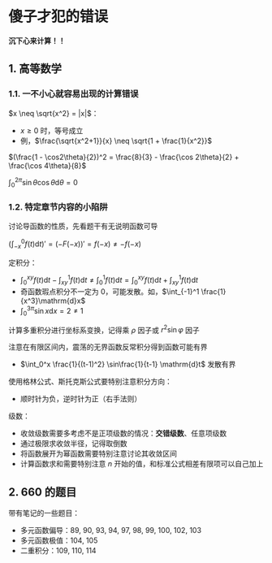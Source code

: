 <!-- omit in toc -->
# 傻子才犯的错误

**沉下心来计算！！**

## 1. 高等数学

### 1.1. 一不小心就容易出现的计算错误

$x \neq \sqrt{x^2} = |x|$：

- $x \geq 0$ 时，等号成立
- 例，$\frac{\sqrt{x^2+1}}{x} \neq \sqrt{1 + \frac{1}{x^2}}$

$(\frac{1 - \cos2\theta}{2})^2 = \frac{8}{3} - \frac{\cos 2\theta}{2} + \frac{\cos 4\theta}{8}$

$\int_0^{2\pi}\sin\theta\cos\theta\mathrm{d}\theta = 0$

### 1.2. 特定章节内容的小陷阱

讨论导函数的性质，先看题干有无说明函数可导

$(\int_{-x}^0 f(t)\mathrm{d}t)' = (-F(-x))' = f(-x) \neq -f(-x)$

定积分：

- $\int_0^{xy}f(t)\mathrm{d}t - \int_{xy}^1f(t)\mathrm{d}t \neq \int_0^1f(t)\mathrm{d}t = \int_0^{xy}f(t)\mathrm{d}t + \int_{xy}^1f(t)\mathrm{d}t$
- 奇函数瑕点积分不一定为 0，可能发散。如，$\int_{-1}^1 \frac{1}{x^3}\mathrm{d}x$
- $\int_0^{3\pi}\sin x\mathrm{d}x = 2 \neq 1$

计算多重积分进行坐标系变换，记得乘 $\rho$ 因子或 $r^2\sin\varphi$ 因子

注意在有限区间内，震荡的无界函数反常积分得到函数可能有界

- $\int_0^x \frac{1}{(t-1)^2} \sin\frac{1}{t-1} \mathrm{d}t$ 发散有界

使用格林公式、斯托克斯公式要特别注意积分方向：

- 顺时针为负，逆时针为正（右手法则）

级数：

- 收敛级数需要多考虑不是正项级数的情况：**交错级数**、任意项级数
- 通过极限求收敛半径，记得取倒数
- 将函数展开为幂函数需要特别注意讨论其收敛区间
- 计算函数求和需要特别注意 $n$ 开始的值，和标准公式相差有限项可以自己加上

## 2. 660 的题目

带有笔记的一些题目：

- 多元函数偏导：89, 90, 93, 94, 97, 98, 99, 100, 102, 103
- 多元函数极值：104, 105
- 二重积分：109, 110, 114
